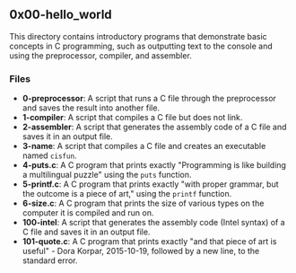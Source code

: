 ## 0x00-hello_world

This directory contains introductory programs that demonstrate basic concepts in C programming, such as outputting text to the console and using the preprocessor, compiler, and assembler.

### Files
- **0-preprocessor**: A script that runs a C file through the preprocessor and saves the result into another file.
- **1-compiler**: A script that compiles a C file but does not link.
- **2-assembler**: A script that generates the assembly code of a C file and saves it in an output file.
- **3-name**: A script that compiles a C file and creates an executable named `cisfun`.
- **4-puts.c**: A C program that prints exactly "Programming is like building a multilingual puzzle" using the `puts` function.
- **5-printf.c**: A C program that prints exactly "with proper grammar, but the outcome is a piece of art," using the `printf` function.
- **6-size.c**: A C program that prints the size of various types on the computer it is compiled and run on.
- **100-intel**: A script that generates the assembly code (Intel syntax) of a C file and saves it in an output file.
- **101-quote.c**: A C program that prints exactly "and that piece of art is useful" - Dora Korpar, 2015-10-19, followed by a new line, to the standard error.

